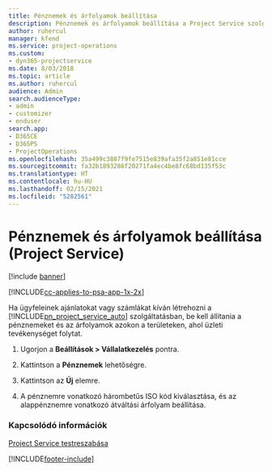 ```yaml
---
title: Pénznemek és árfolyamok beállítása
description: Pénznemek és árfolyamok beállítása a Project Service szolgáltatásban
author: ruhercul
manager: kfend
ms.service: project-operations
ms.custom:
- dyn365-projectservice
ms.date: 8/03/2018
ms.topic: article
ms.author: ruhercul
audience: Admin
search.audienceType:
- admin
- customizer
- enduser
search.app:
- D365CE
- D365PS
- ProjectOperations
ms.openlocfilehash: 35a499c3887f9fe7515e839afa35f2a851e81cce
ms.sourcegitcommit: fa32b1893286f20271fa4ec4be8fc68bd135f53c
ms.translationtype: HT
ms.contentlocale: hu-HU
ms.lasthandoff: 02/15/2021
ms.locfileid: "5282561"
---
```

# <a name="set-up-currencies-and-exchange-rates-project-service"></a>Pénznemek és árfolyamok beállítása (Project Service)

[!include [banner](../includes/psa-now-project-operations.md)]

[!INCLUDE[cc-applies-to-psa-app-1x-2x](../includes/cc-applies-to-psa-app-1x-2x.md)]

Ha ügyfeleinek ajánlatokat vagy számlákat kíván létrehozni a [!INCLUDE[pn_project_service_auto](../includes/pn-project-service-auto.md)] szolgáltatásban, be kell állítania a pénznemeket és az árfolyamok azokon a területeken, ahol üzleti tevékenységet folytat.  
  
1.  Ugorjon a **Beállítások > Vállalatkezelés** pontra.  
  
2.  Kattintson a **Pénznemek** lehetőségre.  
  
3.  Kattintson az **Új** elemre.  
  
4.  A pénznemre vonatkozó hárombetűs ISO kód kiválasztása, és az alappénznemre vonatkozó átváltási árfolyam beállítása.  
  
### <a name="see-also"></a>Kapcsolódó információk  
 [Project Service testreszabása](../psa/configure.md)


[!INCLUDE[footer-include](../includes/footer-banner.md)]